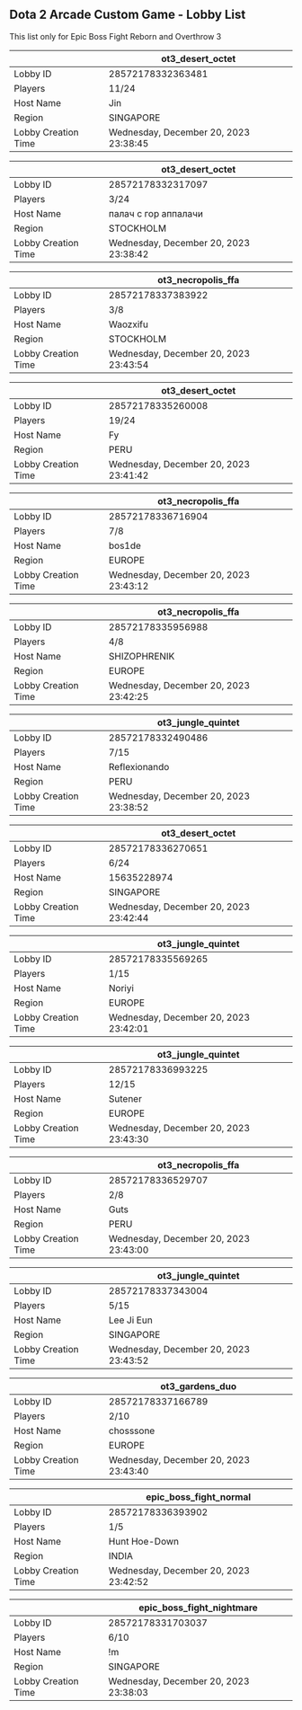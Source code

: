 ## Dota 2 Arcade Custom Game - Lobby List

This list only for Epic Boss Fight Reborn and Overthrow 3

|  | ot3_desert_octet |
| ------ | ------ |
| Lobby ID | 28572178332363481 |
| Players | 11/24 |
| Host Name | Jin |
| Region | SINGAPORE |
| Lobby Creation Time | Wednesday, December 20, 2023 23:38:45 |


|  | ot3_desert_octet |
| ------ | ------ |
| Lobby ID | 28572178332317097 |
| Players | 3/24 |
| Host Name | палач с гор аппалачи |
| Region | STOCKHOLM |
| Lobby Creation Time | Wednesday, December 20, 2023 23:38:42 |


|  | ot3_necropolis_ffa |
| ------ | ------ |
| Lobby ID | 28572178337383922 |
| Players | 3/8 |
| Host Name | Waozxifu |
| Region | STOCKHOLM |
| Lobby Creation Time | Wednesday, December 20, 2023 23:43:54 |


|  | ot3_desert_octet |
| ------ | ------ |
| Lobby ID | 28572178335260008 |
| Players | 19/24 |
| Host Name | Fy |
| Region | PERU |
| Lobby Creation Time | Wednesday, December 20, 2023 23:41:42 |


|  | ot3_necropolis_ffa |
| ------ | ------ |
| Lobby ID | 28572178336716904 |
| Players | 7/8 |
| Host Name | bos1de |
| Region | EUROPE |
| Lobby Creation Time | Wednesday, December 20, 2023 23:43:12 |


|  | ot3_necropolis_ffa |
| ------ | ------ |
| Lobby ID | 28572178335956988 |
| Players | 4/8 |
| Host Name | SHIZOPHRENIK |
| Region | EUROPE |
| Lobby Creation Time | Wednesday, December 20, 2023 23:42:25 |


|  | ot3_jungle_quintet |
| ------ | ------ |
| Lobby ID | 28572178332490486 |
| Players | 7/15 |
| Host Name | Reflexionando |
| Region | PERU |
| Lobby Creation Time | Wednesday, December 20, 2023 23:38:52 |


|  | ot3_desert_octet |
| ------ | ------ |
| Lobby ID | 28572178336270651 |
| Players | 6/24 |
| Host Name | 15635228974 |
| Region | SINGAPORE |
| Lobby Creation Time | Wednesday, December 20, 2023 23:42:44 |


|  | ot3_jungle_quintet |
| ------ | ------ |
| Lobby ID | 28572178335569265 |
| Players | 1/15 |
| Host Name | Noriyi |
| Region | EUROPE |
| Lobby Creation Time | Wednesday, December 20, 2023 23:42:01 |


|  | ot3_jungle_quintet |
| ------ | ------ |
| Lobby ID | 28572178336993225 |
| Players | 12/15 |
| Host Name | Sutener |
| Region | EUROPE |
| Lobby Creation Time | Wednesday, December 20, 2023 23:43:30 |


|  | ot3_necropolis_ffa |
| ------ | ------ |
| Lobby ID | 28572178336529707 |
| Players | 2/8 |
| Host Name | Guts |
| Region | PERU |
| Lobby Creation Time | Wednesday, December 20, 2023 23:43:00 |


|  | ot3_jungle_quintet |
| ------ | ------ |
| Lobby ID | 28572178337343004 |
| Players | 5/15 |
| Host Name | Lee Ji Eun |
| Region | SINGAPORE |
| Lobby Creation Time | Wednesday, December 20, 2023 23:43:52 |


|  | ot3_gardens_duo |
| ------ | ------ |
| Lobby ID | 28572178337166789 |
| Players | 2/10 |
| Host Name | chosssone |
| Region | EUROPE |
| Lobby Creation Time | Wednesday, December 20, 2023 23:43:40 |


|  | epic_boss_fight_normal |
| ------ | ------ |
| Lobby ID | 28572178336393902 |
| Players | 1/5 |
| Host Name | Hunt Hoe-Down |
| Region | INDIA |
| Lobby Creation Time | Wednesday, December 20, 2023 23:42:52 |


|  | epic_boss_fight_nightmare |
| ------ | ------ |
| Lobby ID | 28572178331703037 |
| Players | 6/10 |
| Host Name | !m |
| Region | SINGAPORE |
| Lobby Creation Time | Wednesday, December 20, 2023 23:38:03 |


